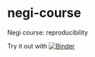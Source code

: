 # negi-course

Negi course: reproducibility

Try it out with [![Binder](https://mybinder.org/badge.svg)](https://mybinder.org/v2/gh/annefou/negi-course/master)
